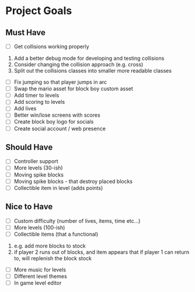# Project Goals

## Must Have
- [ ] Get collisions working properly
1. Add a better debug mode for developing and testing collisions
2. Consider changing the collision approach (e.g. cross)
3. Split out the collisions classes into smaller more readable classes
- [ ] Fix jumping so that player jumps in arc
- [ ] Swap the mario asset for block boy custom asset
- [ ] Add timer to levels
- [ ] Add scoring to levels
- [ ] Add lives
- [ ] Better win/lose screens with scores
- [ ] Create block boy logo for socials
- [ ] Create social account / web presence

## Should Have
- [ ] Controller support
- [ ] More levels (30-ish)
- [ ] Moving spike blocks
- [ ] Moving spike blocks - that destroy placed blocks
- [ ] Collectible item in level (adds points)

## Nice to Have
- [ ] Custom difficulty (number of lives, items, time etc...)
- [ ] More levels (100-ish)
- [ ] Collectible items (that a functional)
1. e.g. add more blocks to stock
2. if player 2 runs out of blocks, and item appears that if player 1 can return to, will replenish the block stock
- [ ] More music for levels
- [ ] Different level themes
- [ ] In game level editor